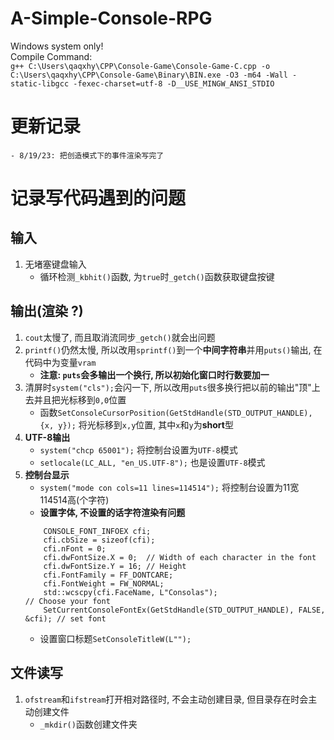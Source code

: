 # A-Simple-Console-RPG
Windows system only!  
Compile Command:  
`g++ C:\Users\qaqxhy\CPP\Console-Game\Console-Game-C.cpp -o C:\Users\qaqxhy\CPP\Console-Game\Binary\BIN.exe -O3 -m64 -Wall -static-libgcc -fexec-charset=utf-8 -D__USE_MINGW_ANSI_STDIO`  
# 更新记录
    - 8/19/23: 把创造模式下的事件渲染写完了

# 记录写代码遇到的问题  
## 输入  
1. 无堵塞键盘输入  
    - 循环检测`_kbhit()`函数, 为`true`时`_getch()`函数获取键盘按键  
## 输出(渲染 ?)  
1. `cout`太慢了, 而且取消流同步`_getch()`就会出问题  
2. `printf()`仍然太慢, 所以改用`sprintf()`到一个**中间字符串**并用`puts()`输出, 在代码中为变量`vram`  
    - **注意: `puts`会多输出一个换行, 所以初始化窗口时行数要加一**
3. 清屏时`system("cls");`会闪一下, 所以改用`puts`很多换行把以前的输出"顶"上去并且把光标移到`0,0`位置
    - 函数`SetConsoleCursorPosition(GetStdHandle(STD_OUTPUT_HANDLE), {x, y});` 将光标移到`x,y`位置, 其中`x`和`y`为**short**型
4. **UTF-8输出**
    - `system("chcp 65001");` 将控制台设置为`UTF-8`模式
    - `setlocale(LC_ALL, "en_US.UTF-8");` 也是设置`UTF-8`模式
5. **控制台显示**
    - `system("mode con cols=11 lines=114514");` 将控制台设置为11宽114514高(个字符)
    - **设置字体, 不设置的话字符渲染有问题**  
    ```
        CONSOLE_FONT_INFOEX cfi;
        cfi.cbSize = sizeof(cfi);
        cfi.nFont = 0;
        cfi.dwFontSize.X = 0;  // Width of each character in the font
        cfi.dwFontSize.Y = 16; // Height
        cfi.FontFamily = FF_DONTCARE;
        cfi.FontWeight = FW_NORMAL;
        std::wcscpy(cfi.FaceName, L"Consolas");                                // Choose your font
        SetCurrentConsoleFontEx(GetStdHandle(STD_OUTPUT_HANDLE), FALSE, &cfi); // set font
    ```
    - 设置窗口标题`SetConsoleTitleW(L"");`
## 文件读写  
1. `ofstream`和`ifstream`打开相对路径时, 不会主动创建目录, 但目录存在时会主动创建文件  
    - `_mkdir()`函数创建文件夹